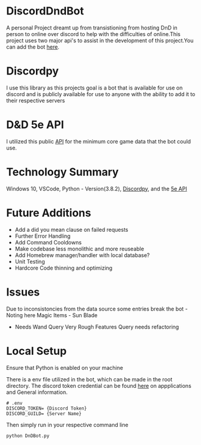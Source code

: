 # DiscordDndBot
A personal Project dreamt up from transistioning from hosting DnD in person to online
over discord to help with the difficulties of online.This project uses two major api's to assist in the development of this project.You can add the bot [here](https://discord.com/api/oauth2/authorize?client_id=769265469306830898&permissions=0&scope=bot).

# Discordpy
I use this library as this projects goal is a bot that is available for use on discord and is publicly available for use to anyone with the ability to add it to their respective servers

# D&D 5e API
I utilized this public [API](http://www.dnd5eapi.co/) for the minimum core game data that the bot could use.

# Technology Summary
Windows 10, VSCode, Python - Version(3.8.2), [Discordpy](https://discordpy.readthedocs.io/en/latest/api.html), and the [5e API](http://www.dnd5eapi.co/)

# Future Additions
- Add a did you mean clause on failed requests
- Further Error Handling
- Add Command Cooldowns
- Make codebase less monolithic and more reuseable
- Add Homebrew manager/handler with local database?
- Unit Testing
- Hardcore Code thinning and optimizing


# Issues
Due to inconsistoncies from the data source some entries break the bot - Noting here
Magic Items - Sun Blade
 - Needs Wand Query
 Very Rough Features Query needs refactoring


# Local Setup
Ensure that Python is enabled on your machine

There is a env file utilized in the bot, which can be made in the root directory.
The discord token credential can be found [here](https://discord.com/developers/docs/intro) on appplications and General information.

```
# .env
DISCORD_TOKEN= {Discord Token}
DISCORD_GUILD= {Server Name}
```
Then simply run in your respective command line
```
python DnDBot.py
```